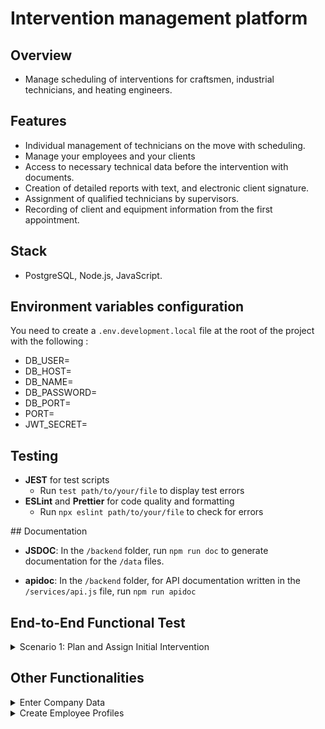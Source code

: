 # Intervention management platform

## Overview

-   Manage scheduling of interventions for craftsmen, industrial technicians, and heating engineers.

## Features

-   Individual management of technicians on the move with scheduling.
-   Manage your employees and your clients
-   Access to necessary technical data before the intervention with documents.
-   Creation of detailed reports with text, and electronic client signature.
-   Assignment of qualified technicians by supervisors.
-   Recording of client and equipment information from the first appointment.

## Stack

-   PostgreSQL, Node.js, JavaScript.

## Environment variables configuration

You need to create a `.env.development.local` file at the root of the project with the following :

-   DB_USER=
-   DB_HOST=
-   DB_NAME=
-   DB_PASSWORD=
-   DB_PORT=
-   PORT=
-   JWT_SECRET=

## Testing

-   **JEST** for test scripts
    -   Run `test path/to/your/file` to display test errors
-   **ESLint** and **Prettier** for code quality and formatting
    -   Run `npx eslint path/to/your/file` to check for errors

## Documentation

-   **JSDOC**: In the `/backend` folder, run `npm run doc` to generate documentation for the `/data` files.

-   **apidoc**: In the `/backend` folder, for API documentation written in the `/services/api.js` file, run `npm run apidoc`

## End-to-End Functional Test

<details>
<summary>Scenario 1: Plan and Assign Initial Intervention</summary>

#### User Story: Planification des premières interventions de constatation de la panne

1. **Supervisor receives a call from a client reporting a machine failure.**

2. **Supervisor logs into the EffiTech app.**

    - Enters client details (if not already in the system).
    - Creates a new intervention event for initial assessment.
    - Assigns a technician for the initial visit.
    - Ensures client details are correctly recorded.

3. **Technician performs the initial assessment.**
    - Technician logs into the app.
    - Views the schedule and client details for the intervention.
    - Visits the client, assesses the issue, and fills out an initial report.
    - Obtains the client’s electronic signature on the report.
    - Submits the report to the supervisor.

</details>

## Other Functionalities

<details>
<summary>Enter Company Data</summary>

1. **Admin logs into the EffiTech app.**
    - Navigates to the company settings section.
    - Enters and saves company details such as:
        - Address
        - Contact information
        - Logo
        - Various company informations
    - Confirms that the entered information is displayed correctly in the company page.

</details>

<details>
<summary>Create Employee Profiles</summary>

1. **Admin logs into the EffiTech app.**
    - Navigates to the employee management section.
    - Clicks on "Add New Employee."
    - Enters employee details, including:
        - Firstname, lastname
        - Job and speciality
        - Phone number
        - Credentials (e.g., email, password)
    - Saves the new employee profile.
    - Verifies that the new employee can log in and access the app according to their role.

</details>
